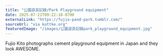 ```yaml
---
title: "公園遊具記録/Park Playground equipment"
date: 2025-07-21T09:22:18-0700
externalLink: "https://fujio-pand-park.tumblr.com/"
sourceUrl: "via kottke.org"
featuredImage: "/images/公園遊具記録park_playground_equipment.jpg"
--- 
```


 Fujio Kito photographs cement playground equipment in Japan and they look AWESOME.